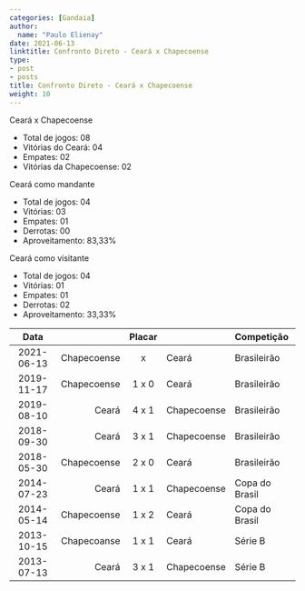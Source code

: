 ```yaml
---
categories: [Gandaia]
author:
  name: "Paulo Elienay"
date: 2021-06-13
linktitle: Confronto Direto - Ceará x Chapecoense
type:
- post
- posts
title: Confronto Direto - Ceará x Chapecoense
weight: 10
---
```

Ceará x Chapecoense
* Total de jogos: 08
* Vitórias do Ceará: 04
* Empates: 02
* Vitórias da Chapecoense: 02

Ceará como mandante
- Total de jogos: 04
- Vitórias: 03
- Empates: 01
- Derrotas: 00
- Aproveitamento: 83,33%

Ceará como visitante
- Total de jogos: 04
- Vitórias: 01
- Empates: 01
- Derrotas: 02
- Aproveitamento: 33,33%

|       Data       |                 |      Placar     |                 | Competição      |
|      :---:       |            ---: |      :---:      | :---            | :---            |
|    2021-06-13    |     Chapecoense |        x        | Ceará           | Brasileirão     |
|    2019-11-17    |     Chapecoense |      1 x 0      | Ceará           | Brasileirão     |
|    2019-08-10    |           Ceará |      4 x 1      | Chapecoense     | Brasileirão     |
|    2018-09-30    |           Ceará |      3 x 1      | Chapecoense     | Brasileirão     |
|    2018-05-30    |     Chapecoense |      2 x 0      | Ceará           | Brasileirão     |
|    2014-07-23    |           Ceará |      1 x 1      | Chapecoense     | Copa do Brasil  |
|    2014-05-14    |     Chapecoense |      1 x 2      | Ceará           | Copa do Brasil  |
|    2013-10-15    |     Chapecoanse |      1 x 1      | Ceará           | Série B         |
|    2013-07-13    |           Ceará |      3 x 1      | Chapecoense     | Série B         |
